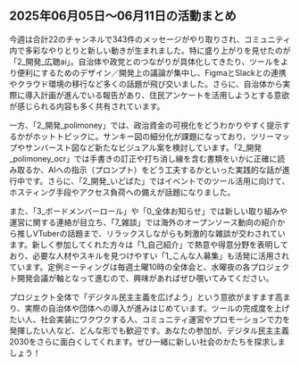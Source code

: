 ## 2025年06月05日～06月11日の活動まとめ

今週は合計22のチャンネルで343件のメッセージがやり取りされ、コミュニティ内で多彩なやりとりと新しい動きが生まれました。特に盛り上がりを見せたのが「2_開発_広聴ai」。自治体や政党とのつながりが具体化してきたり、ツールをより便利にするためのデザイン／開発上の議論が集中し、FigmaとSlackとの連携やクラウド環境の移行など多くの話題が飛び交いました。さらに、自治体から実際に導入計画が進んでいる報告があり、住民アンケートを活用しようとする意欲が感じられる内容も多く共有されています。

一方、「2_開発_polimoney」では、政治資金の可視化をどうわかりやすく提示するかがホットトピックに。サンキー図の細分化が課題になっており、ツリーマップやサンバースト図など新たなビジュアル案を検討しています。「2_開発_polimoney_ocr」では手書きの訂正や打ち消し線を含む書類をいかに正確に読み取るか、AIへの指示（プロンプト）をどう工夫するかといった実践的な話が進行中です。さらに、「2_開発_いどばた」ではイベントでのツール活用に向けて、ホスティング手段やアクセス負荷への備えが話題になりました。

また、「3_ボードメンバーロール」や「0_全体お知らせ」では新しい取り組みや運営に関する連絡が目立ち、「7_雑談」では海外のオープンソース動向の紹介から推しVTuberの話題まで、リラックスしながらも刺激的な雑談が交わされています。新しく参加してくれた方々は「1_自己紹介」で熱意や得意分野を表明しており、必要な人材やスキルを見つけやすい「1_こんな人募集」も活発に活用されています。定例ミーティングは毎週土曜10時の全体会と、水曜夜の各プロジェクト開発会議が軸となって進むので、興味があればぜひ覗いてみてください。

プロジェクト全体で「デジタル民主主義を広げよう」という意欲がますます高まり、実際の自治体や団体への導入が進みはじめています。ツールの完成度を上げたい人、社会実装にワクワクする人、コミュニティ運営やプロモーションで力を発揮したい人など、どんな形でも歓迎です。あなたの参加が、デジタル民主主義2030をさらに面白くしてくれます。ぜひ一緒に新しい社会のかたちを探求しましょう！